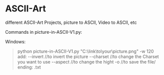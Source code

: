 # ASCII-Art
different ASCII-Art Projects, picture to ASCII, Video to ASCII, etc


Commands in picture-in-ASCII-V1.py:

Windows:
> python picture-in-ASCII-V1.py "C:\link\to\your\picture.png" -w 120
add:
> --invert //to invert the picture
> --charset //to change the Charset you want to use
> --aspect //to change the hight
> -o //to save the file/ ending: .txt

